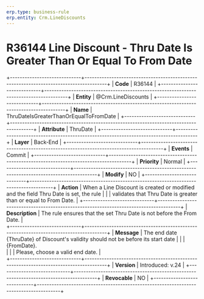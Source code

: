 ```yaml
---
erp.type: business-rule
erp.entity: Crm.LineDiscounts 
---
```


# R36144 Line Discount - Thru Date Is Greater Than Or Equal To From Date 
+-----------------------------+---------------------------------------------------------------------------------------+
| **Code**                    | R36144                                                                                |
+-----------------------------+---------------------------------------------------------------------------------------+
| **Entity**                  | @Crm.LineDiscounts                                                                    |
+-----------------------------+---------------------------------------------------------------------------------------+
| **Name**                    | ThruDateIsGreaterThanOrEqualToFromDate                                                |
+-----------------------------+---------------------------------------------------------------------------------------+
| **Attribute**               | ThruDate                                                                              |
+-----------------------------+---------------------------------------------------------------------------------------+
| **Layer**                   | Back-End                                                                              |
+-----------------------------+---------------------------------------------------------------------------------------+
| **Events**                  | Commit                                                                                |
+-----------------------------+---------------------------------------------------------------------------------------+
| **Priority**                | Normal                                                                                |
+-----------------------------+---------------------------------------------------------------------------------------+
| **Modify**                  | NO                                                                                    |
+-----------------------------+---------------------------------------------------------------------------------------+
| **Action**                  | When a Line Discount is created or modified and the field Thru Date is set, the rule  |
|                             | validates that Thru Date is greater than or equal to From Date.                       |
+-----------------------------+---------------------------------------------------------------------------------------+
| **Description**             | The rule ensures that the set Thru Date is not before the From Date.                  |     
+-----------------------------+---------------------------------------------------------------------------------------+
| **Message**                 | The end date {ThruDate} of Discount's validity should not be before its start date    |
|                             | {FromDate}. <br/>                                                                     | 
|                             | Please, choose a valid end date.                                                      |         
+-----------------------------+---------------------------------------------------------------------------------------+
| **Version**                 | Introduced: v.24                                                                      |
+-----------------------------+---------------------------------------------------------------------------------------+
| **Revocable**               | NO                                                                                    |
+-----------------------------+---------------------------------------------------------------------------------------+
